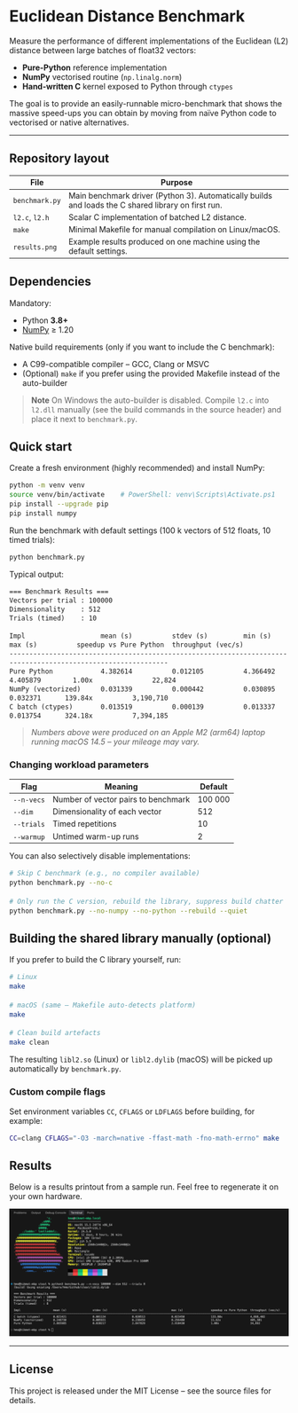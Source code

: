 # Euclidean Distance Benchmark

Measure the performance of different implementations of the Euclidean (L2) distance between large batches of float32 vectors:

* **Pure-Python** reference implementation
* **NumPy** vectorised routine (`np.linalg.norm`)
* **Hand-written C** kernel exposed to Python through `ctypes`

The goal is to provide an easily-runnable micro-benchmark that shows the massive speed-ups you can obtain by moving from naïve Python code to vectorised or native alternatives.

---

## Repository layout

File | Purpose
--- | ---
`benchmark.py` | Main benchmark driver (Python 3). Automatically builds and loads the C shared library on first run.
`l2.c`, `l2.h` | Scalar C implementation of batched L2 distance.
`make` | Minimal Makefile for manual compilation on Linux/macOS.
`results.png` | Example results produced on one machine using the default settings.

## Dependencies

Mandatory:

* Python **3.8+**
* [NumPy](https://numpy.org/) ≥ 1.20

Native build requirements (only if you want to include the C benchmark):

* A C99-compatible compiler – GCC, Clang or MSVC
* (Optional) `make` if you prefer using the provided Makefile instead of the auto-builder

> **Note**
> On Windows the auto-builder is disabled. Compile `l2.c` into `l2.dll` manually (see the build commands in the source header) and place it next to `benchmark.py`.

## Quick start

Create a fresh environment (highly recommended) and install NumPy:

```bash
python -m venv venv
source venv/bin/activate    # PowerShell: venv\Scripts\Activate.ps1
pip install --upgrade pip
pip install numpy
```

Run the benchmark with default settings (100 k vectors of 512 floats, 10 timed trials):

```bash
python benchmark.py
```

Typical output:

```
=== Benchmark Results ===
Vectors per trial : 100000
Dimensionality    : 512
Trials (timed)    : 10

Impl                   mean (s)          stdev (s)         min (s)          max (s)          speedup vs Pure Python  throughput (vec/s)
--------------------------------------------------------------------------------------------------------------
Pure Python            4.382614          0.012105          4.366492          4.405879        1.00x               22,824
NumPy (vectorized)     0.031339          0.000442          0.030895          0.032371      139.84x          3,190,710
C batch (ctypes)       0.013519          0.000139          0.013337          0.013754      324.18x          7,394,185
```

> *Numbers above were produced on an Apple M2 (arm64) laptop running macOS 14.5 – your mileage may vary.*

### Changing workload parameters

Flag | Meaning | Default
--- | --- | ---
`--n-vecs` | Number of vector pairs to benchmark | 100 000
`--dim` | Dimensionality of each vector | 512
`--trials` | Timed repetitions | 10
`--warmup` | Untimed warm-up runs | 2

You can also selectively disable implementations:

```bash
# Skip C benchmark (e.g., no compiler available)
python benchmark.py --no-c

# Only run the C version, rebuild the library, suppress build chatter
python benchmark.py --no-numpy --no-python --rebuild --quiet
```

## Building the shared library manually (optional)

If you prefer to build the C library yourself, run:

```bash
# Linux
make

# macOS (same – Makefile auto-detects platform)
make

# Clean build artefacts
make clean
```

The resulting `libl2.so` (Linux) or `libl2.dylib` (macOS) will be picked up automatically by `benchmark.py`.

### Custom compile flags

Set environment variables `CC`, `CFLAGS` or `LDFLAGS` before building, for example:

```bash
CC=clang CFLAGS="-O3 -march=native -ffast-math -fno-math-errno" make
```

## Results  

Below is a results printout from a sample run. Feel free to regenerate it on your own hardware.

![Benchmark results](results.png)

---

## License

This project is released under the MIT License – see the source files for details.
